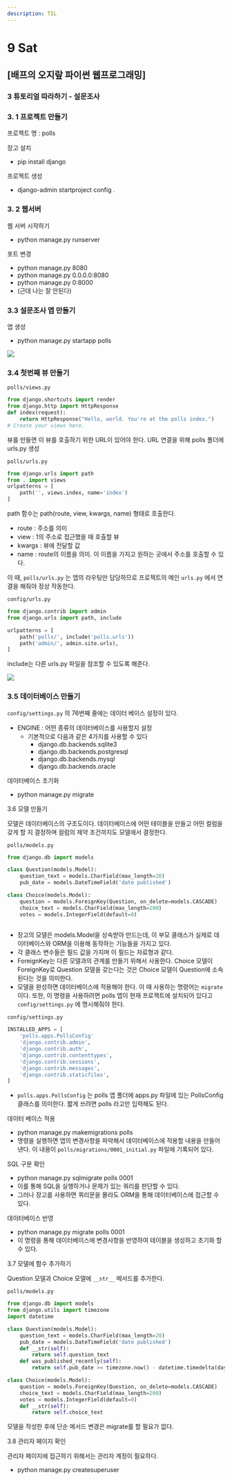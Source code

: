 ```yaml
---
description: TIL
---
```


# 9 Sat

## \[배프의 오지랖 파이썬 웹프로그래밍\]

### 3 튜토리얼 따라하기 - 설문조사 

### 3. 1 프로젝트 만들기

프로젝트 명 : polls

장고 설치

* pip install django

프로젝트 생성

* django-admin startproject config .



### 3. 2 웹서버

웹 서버 시작하기

* python manage.py runserver

포트 변경

* python manage.py 8080
* python manage.py 0.0.0.0:8080
* python manage.py 0:8000
* \(근데 나는 잘 안된다\)



### 3.3 설문조사 앱 만들기

앱 생성

* python manage.py startapp polls

![](../../.gitbook/assets/image%20%28104%29.png)



### 3.4 첫번째 뷰 만들기

`polls/views.py`

```python
from django.shortcuts import render
from django.http import HttpResponse
def index(request):
    return HttpResponse("Hello, world. You're at the polls index.")
# Create your views here.
```

뷰를 만들면 이 뷰를 호출하기 위한 URL이 있어야 한다. URL 연결을 위해 polls 폴더에 urls.py 생성



`polls/urls.py`

```python
from django.urls import path
from . import views
urlpatterns = [
    path('', views.index, name='index')
]
```

path 함수는 path\(route, view, kwargs, name\) 형태로 호출한다.

* route : 주소를 의미
* view : 1의 주소로 접근했을 때 호츌할 뷰
* kwargs : 뷰에 전달할 값
* name : route의 이름을 의미. 이 이름을 가지고 원하는 곳에서 주소를 호출할 수 있다.

이 때, `polls/urls.py` 는 앱의 라우팅만 담당하므로 프로젝트의 메인 `urls.py` 에서 연결을 해줘야 정상 작동한다.



`config/urls.py`

```python
from django.contrib import admin
from django.urls import path, include

urlpatterns = [
    path('polls/', include('polls.urls'))
    path('admin/', admin.site.urls),
]
```

include는 다른 urls.py 파일을 참조할 수 있도록 해준다. 

![](../../.gitbook/assets/image%20%28103%29.png)



### 3.5 데이터베이스 만들기

`config/settings.py` 의 76번째 줄에는 데이터 베이스 설정이 있다.

* ENGINE : 어떤 종류의 데이터베이스를 사용할지 설정
  * 기본적으로 다음과 같은 4가지를 사용할 수 있다
    * django.db.backends.sqlite3
    * django.db.backends.postgresql
    * django.db.backends.mysql
    * django.db.backends.oracle

데이터베이스 초기화

* python manage.py migrate



3.6 모델 만들기

모델은 데이터베이스의 구조도이다. 데이터베이스에 어떤 테이블을 만들고 어떤 컬럼을 갖게 할 지 결정하며 컬럼의 제약 조건까지도 모델에서 결정한다.



`polls/models.py`

```python
from django.db import models

class Question(models.Model):
    question_text = models.CharField(max_length=20)
    pub_date = models.DateTimeField('date published')

class Choice(models.Model):
    question = models.ForeignKey(Question, on_delete=models.CASCADE)
    choice_text = models.CharField(max_length=200)
    votes = models.IntegerField(default=0)
    
```

* 장고의 모델은 models.Model을 상속받아 만드는데, 이 부모 클래스가 실제로 데이터베이스와 ORM을 이용해 동작하는 기능들을 가지고 있다.
* 각 클래스 변수들은 필드 값을 가지며 이 필드는 자료형과 같다.
* ForeignKey는 다른 모델과의 관계를 만들기 위해서 사용한다. Choice 모델이 ForeignKey로 Question 모델을 갖는다는 것은 Choice 모델이 Question에 소속된다는 것을 의미한다.
* 모델을 완성하면 데이터베이스에 적용해야 한다. 이 때 사용하는 명령어는 `migrate` 이다. 또한, 이 명령을 사용하려면 polls 앱이 현재 프로젝트에 설치되어 있다고 `config/settings.py`  에 명시해줘야 한다.



`config/settings.py`

```python
INSTALLED_APPS = [
    'polls.apps.PollsConfig'
    'django.contrib.admin',
    'django.contrib.auth',
    'django.contrib.contenttypes',
    'django.contrib.sessions',
    'django.contrib.messages',
    'django.contrib.staticfiles',
]
```

* `polls.apps.PollsConfig` 는 polls 앱 폴더에 apps.py 파일에 있는 PollsConfig 클래스를 의미한다. 짧게 쓰려면 polls 라고만 입력해도 된다.



데이터 베이스 적용

* python manage.py makemigrations polls
* 명령을 실행하면 앱의 변경사항을 파악해서 데이터베이스에 적용할 내용을 만들어 낸다. 이 내용이 `polls/migrations/0001_initial.py` 파일에 기록되어 있다.



SQL 구문 확인

* python manage.py sqlmigrate polls 0001
* 이를 통해 SQL을 실행하거나 문제가 있는 쿼리를 판단할 수 있다.
* 그러나 장고를 사용하면 쿼리문을 몰라도 ORM을 통해 데이터베이스에 접근할 수 있다.



데이터베이스 반영

* python manage.py migrate polls 0001
* 이 명령을 통해 데이터베이스에 변경사항을 반영하여 테이블을 생성하고 초기화 할 수 있다.



3.7 모델에 함수 추가하기

Question 모델과 Choice 모델에 `__str__` 메서드를 추가한다.

`polls/models.py`

```python
from django.db import models
from django.utils import timezone
import datetime

class Question(models.Model):
    question_text = models.CharField(max_length=20)
    pub_date = models.DateTimeField('date published')
    def __str(self):
        return self.question_text
    def was_published_recently(self):
        return self.pub_date >= timezone.now() - datetime.timedelta(days=1)

class Choice(models.Model):
    question = models.ForeignKey(Question, on_delete=models.CASCADE)
    choice_text = models.CharField(max_length=200)
    votes = models.IntegerField(default=0)
    def __str(self):
        return self.choice_text

```

모델을 작성한 후에 단순 메서드 변경은 migrate를 할 필요가 없다.



3.8 관리자 페이지 확인

관리자 페이지에 접근하기 위해서는 관리자 계정이 필요하다.

* python manage.py createsuperuser







